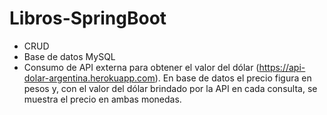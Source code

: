 # Libros-SpringBoot
- CRUD
- Base de datos MySQL
- Consumo de API externa para obtener el valor del dólar (https://api-dolar-argentina.herokuapp.com). En base de datos el precio figura en pesos y, con el valor del dólar brindado por la API en cada consulta, se muestra el precio en ambas monedas.
